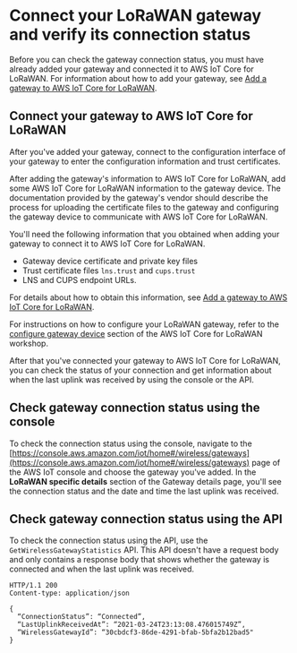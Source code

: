 # Connect your LoRaWAN gateway and verify its connection status<a name="connect-iot-lorawan-gateway-connection-status"></a>

Before you can check the gateway connection status, you must have already added your gateway and connected it to AWS IoT Core for LoRaWAN\. For information about how to add your gateway, see [Add a gateway to AWS IoT Core for LoRaWAN](connect-iot-lorawan-onboard-gateway-add.md)\.

## Connect your gateway to AWS IoT Core for LoRaWAN<a name="connect-iot-lorawan-connect-gateway"></a>

After you've added your gateway, connect to the configuration interface of your gateway to enter the configuration information and trust certificates\.

After adding the gateway's information to AWS IoT Core for LoRaWAN, add some AWS IoT Core for LoRaWAN information to the gateway device\. The documentation provided by the gateway's vendor should describe the process for uploading the certificate files to the gateway and configuring the gateway device to communicate with AWS IoT Core for LoRaWAN\.

You'll need the following information that you obtained when adding your gateway to connect it to AWS IoT Core for LoRaWAN\.
+ Gateway device certificate and private key files
+ Trust certificate files `lns.trust` and `cups.trust`
+ LNS and CUPS endpoint URLs\.

For details about how to obtain this information, see [Add a gateway to AWS IoT Core for LoRaWAN](connect-iot-lorawan-onboard-gateway-add.md)\.

For instructions on how to configure your LoRaWAN gateway, refer to the [ configure gateway device](https://iotwireless.workshop.aws/en/200_gateway/400_configuregateway.html) section of the AWS IoT Core for LoRaWAN workshop\.

After that you've connected your gateway to AWS IoT Core for LoRaWAN, you can check the status of your connection and get information about when the last uplink was received by using the console or the API\.

## Check gateway connection status using the console<a name="connect-iot-lorawan-connection-status-console"></a>

To check the connection status using the console, navigate to the [https://console.aws.amazon.com/iot/home#/wireless/gateways](https://console.aws.amazon.com/iot/home#/wireless/gateways) page of the AWS IoT console and choose the gateway you've added\. In the **LoRaWAN specific details** section of the Gateway details page, you'll see the connection status and the date and time the last uplink was received\.

## Check gateway connection status using the API<a name="connect-iot-lorawan-connection-status-api"></a>

To check the connection status using the API, use the `GetWirelessGatewayStatistics` API\. This API doesn't have a request body and only contains a response body that shows whether the gateway is connected and when the last uplink was received\.

```
HTTP/1.1 200
Content-type: application/json

{
  “ConnectionStatus”: “Connected”,
  “LastUplinkReceivedAt”: “2021-03-24T23:13:08.476015749Z”,
  “WirelessGatewayId”: “30cbdcf3-86de-4291-bfab-5bfa2b12bad5"
}
```